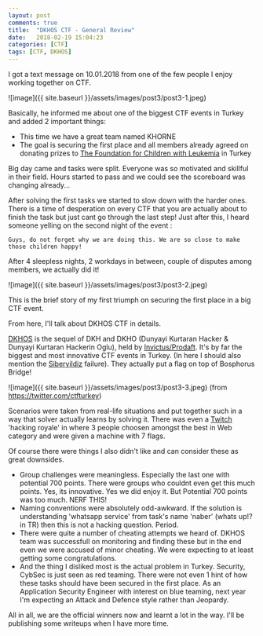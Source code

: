 ```yaml
---
layout: post
comments: true
title:  "DKHOS CTF - General Review"
date:   2018-02-19 15:04:23
categories: [CTF]
tags: [CTF, DKHOS]
---
```


I got a text message on 10.01.2018 from one of the few people I enjoy working together on CTF.

![image]({{ site.baseurl }}/assets/images/post3/post3-1.jpeg)

Basically, he informed me about one of the biggest CTF events in Turkey and added 2 important things:
* This time we have a great team named KHORNE
* The goal is securing the first place and all members already agreed on donating prizes to [The Foundation for Children with Leukemia] in Turkey

Big day came and tasks were split. Everyone was so motivated and skillful in their field. Hours started to pass and we could see the scoreboard was changing already...

After solving the first tasks we started to slow down with the harder ones. There is a time of desperation on every CTF that you are actually about to finish the task but just cant go through the last step! Just after this, I heard someone yelling on the second night of the event :
```
Guys, do not forget why we are doing this. We are so close to make those children happy!
```
After 4 sleepless nights, 2 workdays in between, couple of disputes among members, we actually did it!

![image]({{ site.baseurl }}/assets/images/post3/post3-2.jpeg)

This is the brief story of my first triumph on securing the first place in a big CTF event.

From here, I'll talk about DKHOS CTF in details.

[DKHOS] is the sequel of DKH and DKHO (Dunyayi Kurtaran Hacker & Dunyayi Kurtaran Hackerin Oglu), held by [Invictus/Prodaft]. It's by far the biggest and most innovative CTF events in Turkey. (In here I should also mention the [Siberyildiz] failure). They actually put a flag on top of Bosphorus Bridge!

![image]({{ site.baseurl }}/assets/images/post3/post3-3.jpeg)
(from https://twitter.com/ctfturkey)

Scenarios were taken from real-life situations and put together such in a way that solver actually learns by solving it. There was even a [Twitch] 'hacking royale' in where 3 people choosen amongst the best in Web category and were given a machine with 7 flags.

Of course there were things I also didn't like and can consider these as great downsides.
* Group challenges were meaningless. Especially the last one with potential 700 points. There were groups who couldnt even get this much points. Yes, its innovative. Yes we did enjoy it. But Potential 700 points was too much. NERF THIS!
* Naming conventions were absolutely odd-awkward. If the solution is understanding 'whatsapp service' from task's name 'naber' (whats up!? in TR) then this is not a hacking question. Period.
* There were quite a number of cheating attempts we heard of. DKHOS team was successfull on monitoring and finding these but in the end even we were accused of minor cheating. We were expecting to at least getting some congratulations.
* And the thing I disliked most is the actual problem in Turkey. Security, CybSec is just seen as red teaming. There were not even 1 hint of how these tasks should have been secured in the first place. As an Application Security Engineer with interest on blue teaming, next year I'm expecting an Attack and Defence style rather than Jeopardy.

All in all, we are the official winners now and learnt a lot in the way. I'll be publishing some writeups when I have more time.


[The Foundation for Children with Leukemia]: http://www.losev.org.tr
[Invictus/Prodaft]: https://www.invictuseurope.com/
[Siberyildiz]: https://www.siberyildiz.com/
[Twitch]: https://www.twitch.tv/hackingwars
[DKHOS]: https://www.dkhos.com

